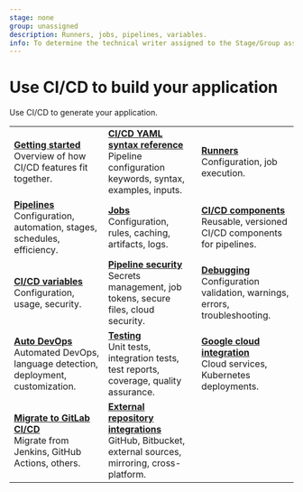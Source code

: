 ```yaml
---
stage: none
group: unassigned
description: Runners, jobs, pipelines, variables.
info: To determine the technical writer assigned to the Stage/Group associated with this page, see https://handbook.gitlab.com/handbook/product/ux/technical-writing/#assignments
---
```


# Use CI/CD to build your application

Use CI/CD to generate your application.

|                                                                                                                      |                                                                                                                                                    |                                                                                                                           |
|----------------------------------------------------------------------------------------------------------------------|----------------------------------------------------------------------------------------------------------------------------------------------------|---------------------------------------------------------------------------------------------------------------------------|
| [**Getting started**](../ci/index.md)<br>Overview of how CI/CD features fit together.                                | [**CI/CD YAML syntax reference**](../ci/yaml/index.md)<br>Pipeline configuration keywords, syntax, examples, inputs.                               | [**Runners**](../ci/runners/index.md)<br>Configuration, job execution.                                                    |
| [**Pipelines**](../ci/pipelines/index.md)<br>Configuration, automation, stages, schedules, efficiency.               | [**Jobs**](../ci/jobs/index.md)<br>Configuration, rules, caching, artifacts, logs.                                                                 | [**CI/CD components**](../ci/components/index.md)<br>Reusable, versioned CI/CD components for pipelines.                  |
| [**CI/CD variables**](../ci/variables/index.md)<br>Configuration, usage, security.                                   | [**Pipeline security**](../ci/pipelines/pipeline_security.md)<br>Secrets management, job tokens, secure files, cloud security.                     | [**Debugging**](../ci/debugging.md)<br>Configuration validation, warnings, errors, troubleshooting.                       |
| [**Auto DevOps**](autodevops/index.md)<br>Automated DevOps, language detection, deployment, customization.           | [**Testing**](../ci/testing/index.md)<br>Unit tests, integration tests, test reports, coverage, quality assurance.                                 | [**Google cloud integration**](../ci/gitlab_google_cloud_integration/index.md)<br>Cloud services, Kubernetes deployments. |
| [**Migrate to GitLab CI/CD**](../ci/migration/plan_a_migration.md)<br> Migrate from Jenkins, GitHub Actions, others. | [**External repository integrations**](../ci/ci_cd_for_external_repos/index.md)<br>GitHub, Bitbucket, external sources, mirroring, cross-platform. |                                                                                                                           |
